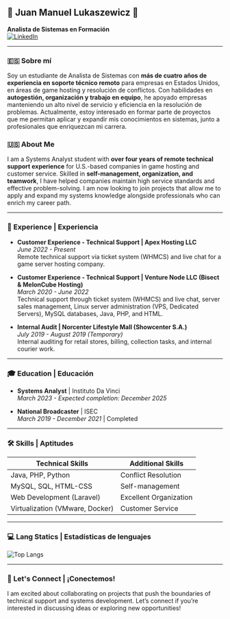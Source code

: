 ## 🌟 Juan Manuel Lukaszewicz 🌟

**Analista de Sistemas en Formación**  
[![LinkedIn](https://img.shields.io/badge/LinkedIn-Juan%20Lukaszevicz-blue)](https://linkedin.com/in/juanlukaszewicz)  

---

### 🇪🇸 Sobre mí

Soy un estudiante de Analista de Sistemas con **más de cuatro años de experiencia en soporte técnico remoto** para empresas en Estados Unidos, en áreas de game hosting y resolución de conflictos. Con habilidades en **autogestión, organización y trabajo en equipo**, he apoyado empresas manteniendo un alto nivel de servicio y eficiencia en la resolución de problemas. Actualmente, estoy interesado en formar parte de proyectos que me permitan aplicar y expandir mis conocimientos en sistemas, junto a profesionales que enriquezcan mi carrera.

### 🇺🇸 About Me

I am a Systems Analyst student with **over four years of remote technical support experience** for U.S.-based companies in game hosting and customer service. Skilled in **self-management, organization, and teamwork**, I have helped companies maintain high service standards and effective problem-solving. I am now looking to join projects that allow me to apply and expand my systems knowledge alongside professionals who can enrich my career path.

---

### 💼 Experience | Experiencia

- **Customer Experience - Technical Support | Apex Hosting LLC**  
  _June 2022 - Present_  
  Remote technical support via ticket system (WHMCS) and live chat for a game server hosting company.

- **Customer Experience - Technical Support | Venture Node LLC (Bisect & MelonCube Hosting)**  
  _March 2020 - June 2022_  
  Technical support through ticket system (WHMCS) and live chat, server sales management, Linux server administration (VPS, Dedicated Servers), MySQL databases, Java, PHP, and HTML.

- **Internal Audit | Norcenter Lifestyle Mall (Showcenter S.A.)**  
  _July 2019 - August 2019 (Temporary)_  
  Internal auditing for retail stores, billing, collection tasks, and internal courier work.

---

### 🎓 Education | Educación

- **Systems Analyst** | Instituto Da Vinci  
  _March 2023 - Expected completion: December 2025_

- **National Broadcaster** | ISEC  
  _March 2019 - December 2021_ | Completed

---

### 🛠 Skills | Aptitudes

| Technical Skills              | Additional Skills            |
|-------------------------------|------------------------------|
| Java, PHP, Python             | Conflict Resolution          |
| MySQL, SQL, HTML-CSS          | Self-management              |
| Web Development (Laravel)     | Excellent Organization       |
| Virtualization (VMware, Docker) | Customer Service            |

---
### 💻 Lang Statics | Estadísticas de lenguajes

![Top Langs](https://jluk39.vercel.app/api/top-langs/?username=jluk39&layout=compact&theme=dark)

---

### 🚀 Let's Connect | ¡Conectemos!

I am excited about collaborating on projects that push the boundaries of technical support and systems development. Let’s connect if you’re interested in discussing ideas or exploring new opportunities!


